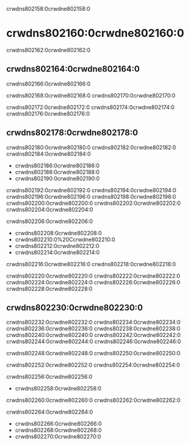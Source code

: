 crwdns802158:0crwdne802158:0
# crwdns802160:0crwdne802160:0

crwdns802162:0crwdne802162:0

## crwdns802164:0crwdne802164:0

crwdns802166:0crwdne802166:0

crwdns802168:0crwdne802168:0 crwdns802170:0crwdne802170:0

crwdns802172:0crwdne802172:0 crwdns802174:0crwdne802174:0 crwdns802176:0crwdne802176:0

## crwdns802178:0crwdne802178:0

crwdns802180:0crwdne802180:0 crwdns802182:0crwdne802182:0 crwdns802184:0crwdne802184:0
- crwdns802186:0crwdne802186:0
- crwdns802188:0crwdne802188:0
- crwdns802190:0crwdne802190:0

<!--- add Scriberia human rights illustration here -->

crwdns802192:0crwdne802192:0 crwdns802194:0crwdne802194:0 crwdns802196:0crwdne802196:0 crwdns802198:0crwdne802198:0 crwdns802200:0crwdne802200:0 crwdns802202:0crwdne802202:0 crwdns802204:0crwdne802204:0

crwdns802206:0crwdne802206:0
- crwdns802208:0crwdne802208:0
- crwdns802210:0%20Ccrwdne802210:0
- crwdns802212:0crwdne802212:0
- crwdns802214:0crwdne802214:0

crwdns802216:0crwdne802216:0 crwdns802218:0crwdne802218:0

crwdns802220:0crwdne802220:0 crwdns802222:0crwdne802222:0 crwdns802224:0crwdne802224:0 crwdns802226:0crwdne802226:0 crwdns802228:0crwdne802228:0

## crwdns802230:0crwdne802230:0

crwdns802232:0crwdne802232:0 crwdns802234:0crwdne802234:0 crwdns802236:0crwdne802236:0 crwdns802238:0crwdne802238:0 crwdns802240:0crwdne802240:0 crwdns802242:0crwdne802242:0 crwdns802244:0crwdne802244:0 crwdns802246:0crwdne802246:0

crwdns802248:0crwdne802248:0 crwdns802250:0crwdne802250:0

crwdns802252:0crwdne802252:0 crwdns802254:0crwdne802254:0

crwdns802256:0crwdne802256:0
- crwdns802258:0crwdne802258:0

crwdns802260:0crwdne802260:0 crwdns802262:0crwdne802262:0

crwdns802264:0crwdne802264:0
- crwdns802266:0crwdne802266:0
- crwdns802268:0crwdne802268:0
- crwdns802270:0crwdne802270:0
